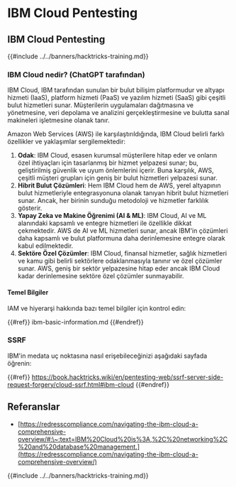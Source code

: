 # IBM Cloud Pentesting

## IBM Cloud Pentesting

{{#include ../../banners/hacktricks-training.md}}

### IBM Cloud nedir? (ChatGPT tarafından)

IBM Cloud, IBM tarafından sunulan bir bulut bilişim platformudur ve altyapı hizmeti (IaaS), platform hizmeti (PaaS) ve yazılım hizmeti (SaaS) gibi çeşitli bulut hizmetleri sunar. Müşterilerin uygulamaları dağıtmasına ve yönetmesine, veri depolama ve analizini gerçekleştirmesine ve bulutta sanal makineleri işletmesine olanak tanır.

Amazon Web Services (AWS) ile karşılaştırıldığında, IBM Cloud belirli farklı özellikler ve yaklaşımlar sergilemektedir:

1. **Odak**: IBM Cloud, esasen kurumsal müşterilere hitap eder ve onların özel ihtiyaçları için tasarlanmış bir hizmet yelpazesi sunar; bu, geliştirilmiş güvenlik ve uyum önlemlerini içerir. Buna karşılık, AWS, çeşitli müşteri grupları için geniş bir bulut hizmetleri yelpazesi sunar.
2. **Hibrit Bulut Çözümleri**: Hem IBM Cloud hem de AWS, yerel altyapının bulut hizmetleriyle entegrasyonuna olanak tanıyan hibrit bulut hizmetleri sunar. Ancak, her birinin sunduğu metodoloji ve hizmetler farklılık gösterir.
3. **Yapay Zeka ve Makine Öğrenimi (AI & ML)**: IBM Cloud, AI ve ML alanındaki kapsamlı ve entegre hizmetleri ile özellikle dikkat çekmektedir. AWS de AI ve ML hizmetleri sunar, ancak IBM'in çözümleri daha kapsamlı ve bulut platformuna daha derinlemesine entegre olarak kabul edilmektedir.
4. **Sektöre Özel Çözümler**: IBM Cloud, finansal hizmetler, sağlık hizmetleri ve kamu gibi belirli sektörlere odaklanmasıyla tanınır ve özel çözümler sunar. AWS, geniş bir sektör yelpazesine hitap eder ancak IBM Cloud kadar derinlemesine sektöre özel çözümler sunmayabilir.

#### Temel Bilgiler

IAM ve hiyerarşi hakkında bazı temel bilgiler için kontrol edin:

{{#ref}}
ibm-basic-information.md
{{#endref}}

### SSRF

IBM'in medata uç noktasına nasıl erişebileceğinizi aşağıdaki sayfada öğrenin:

{{#ref}}
https://book.hacktricks.wiki/en/pentesting-web/ssrf-server-side-request-forgery/cloud-ssrf.html#ibm-cloud
{{#endref}}

## Referanslar

- [https://redresscompliance.com/navigating-the-ibm-cloud-a-comprehensive-overview/#:\~:text=IBM%20Cloud%20is%3A,%2C%20networking%2C%20and%20database%20management.](https://redresscompliance.com/navigating-the-ibm-cloud-a-comprehensive-overview/)

{{#include ../../banners/hacktricks-training.md}}
